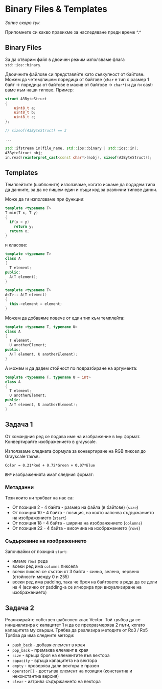# Binary Files & Templates

*Запис скоро тук*

Припомнете си какво правихме за наследяване преди време ^.^


## Binary Files

За да отворим файл в двоичен режим използваме флага `std::ios::binary`.

Двоичните файлове си представяйте като съвкупност от байтове. Можем да четем/пишем поредица от байтове (`char` е тип с размер 1 байт -> поредица от байтове е масив от байтове -> `char*`) и да ги cast-ваме към наши типове. 
Пример:

```c++
struct A3ByteStruct
{
    uint8_t a;
    uint8_t b;
    uint8_t c;
};

// sizeof(A3ByteStruct) == 3

...

std::ifstream in(file_name, std::ios::binary | std::ios::in);
A3ByteStruct obj;
in.read(reinterpret_cast<const char*>(&obj), sizeof(A3ByteStruct));

```

## Templates

Темплейтите (шаблоните) използваме, когато искаме да подадем типа да данните, за да не пишем един и същи код за различни типове данни.

Може да ги използваме при функции: 

```c++
template <typename T>
T min(T x, T y) 
{
  if(x > y)
    return y;
  return x;
}
```

и класове: 

```c++
template <typename T> 
class A 
{
  T element;
public:
  A(T element);
}

template <typename T>
A<T>:: A(T element)
{
  this->element = element;
}

```

Можем да добавяме повече от един тип към темплейта:

```c++
template <typename T, typename U> 
class A 
{
  T element;
  U anotherElement;
public:
  A(T element, U anotherElement);
}

```

А можем и да дадем стойност по подразбиране на аргумента:

```c++
template <typename T, typename U = int> 
class A 
{
  T element;
  U anotherElement;
public:
  A(T element, U anotherElement);
}
```

## Задача 1

От командния ред се подава име на изображение в `bmp` формат. Конвертирайте изображението в grayscale. 

Използваме следната формула за конвертиране на RGB пиксел до Grayscale такъв:

`Color = 0.21*Red + 0.72*Green + 0.07*Blue`

`BMP` изображенията имат следния формат:

### Метаданни
Тези които ни трябват на нас са:
- От позиция 2 - 4 байта - размер на файла (в байтове) (`size`)
- От позиция 10 - 4 байта - позиция, на която започва съдържанието на изображението (`start`)
- От позиция 18 - 4 байта - ширина на изображението (`columns`)
- От позиция 22 - 4 байта - височина на изображението (`rows`)

### Съдържание на изображението
Започвайки от позиция `start`:
- имаме `rows` реда
- всеки ред има `columns` пиксела
- всеки пиксел се състои от 3 байта - синьо, зелено, червено (стойности между 0 и 255)
- всеки ред има padding, така че броя на байтовете в реда да се дели на 4 (всичко от padding-а се игнорира при визуализиране на изображението)

## Задача 2
Реализирайте собствен шаблонен клас Vector.
Той трябва да се инициализира с капацитет 1 и да се преоразмерява 2 пъти, когато капацитета му свърши.
Трябва да реализира методите от Ro3 / Ro5
Трябва да има следните методи:
- `push_back` - добавя елемент в края
- `pop_back` - премахва елемент в края
- `size` - връща броя на елементите във вектора
- `capacity` - връща капацитета на вектора
- `empty` - проверява дали вектора е празен
- `operator[]` - достъпва елемент на позиция (константна и неконстантна версия)
- `clear` - изтрива съдържанието на вектора
